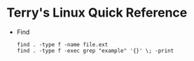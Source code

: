 # Terry's Linux Quick Reference

- Find
  ```
  find . -type f -name file.ext
  find . -type f -exec grep "example" '{}' \; -print
  ```
